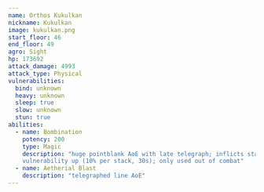 ```yaml
---
name: Orthos Kukulkan
nickname: Kukulkan
image: kukulkan.png
start_floor: 46
end_floor: 49
agro: Sight
hp: 173692
attack_damage: 4993
attack_type: Physical
vulnerabilities:
  bind: unknown
  heavy: unknown
  sleep: true
  slow: unknown
  stun: true
abilities:
  - name: Bombination
    potency: 200
    type: Magic
    description: "huge pointblank AoE with late telegraph; inflicts stacking
    vulnerability up (10% per stack, 30s); only used out of combat"
  - name: Aetherial Blast
    description: "telegraphed line AoE"
---
```

